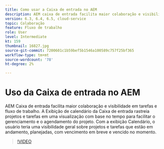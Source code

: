 ```yaml
---
title: Como usar a Caixa de entrada no AEM
description: AEM caixa de entrada facilita maior colaboração e visibilidade em tarefas e fluxo de trabalho.
version: 6.3, 6.4, 6.5, cloud-service
topic: Colaboração
feature: Fluxo de trabalho
role: User
level: Intermediate
kt: 159
thumbnail: 16827.jpg
source-git-commit: 7200601c1b59bef5b1546a100589c757f25bf365
workflow-type: tm+mt
source-wordcount: '78'
ht-degree: 2%

---
```



# Uso da Caixa de entrada no AEM

AEM Caixa de entrada facilita maior colaboração e visibilidade em tarefas e fluxo de trabalho. A Exibição de calendário da Caixa de entrada rastreia projetos e tarefas em uma visualização com base no tempo para facilitar o gerenciamento e o agendamento do projeto. Com a exibição Calendário, o usuário teria uma visibilidade geral sobre projetos e tarefas que estão em andamento, planejadas, com vencimento em breve e vencido no momento.

>[!VIDEO](https://video.tv.adobe.com/v/16827/?quality=12&learn=on)
